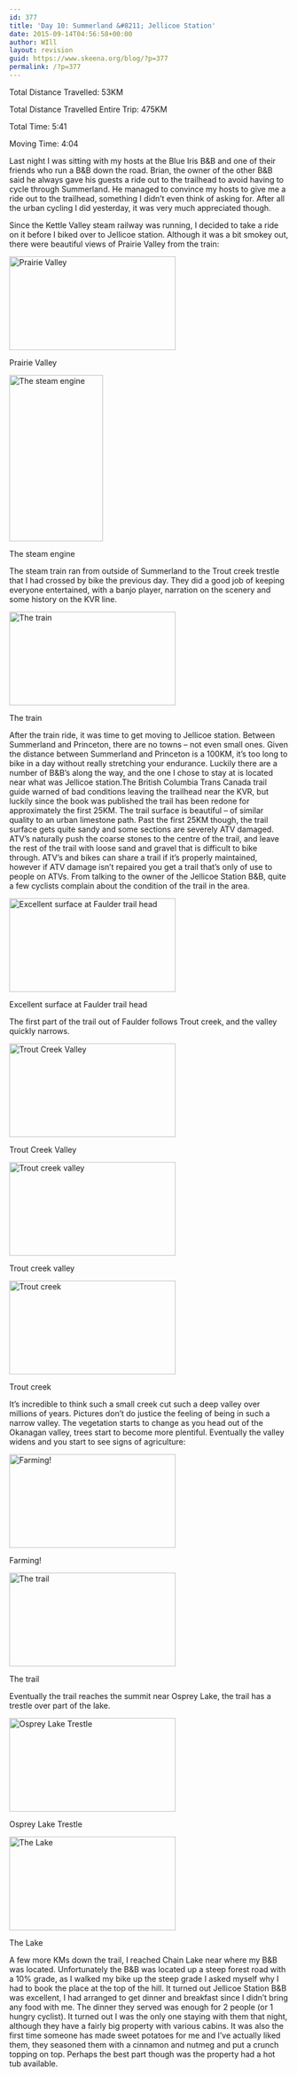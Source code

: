 ```yaml
---
id: 377
title: 'Day 10: Summerland &#8211; Jellicoe Station'
date: 2015-09-14T04:56:58+00:00
author: WIll
layout: revision
guid: https://www.skeena.org/blog/?p=377
permalink: /?p=377
---
```

Total Distance Travelled: 53KM

Total Distance Travelled Entire Trip: 475KM

Total Time: 5:41

Moving Time: 4:04

Last night I was sitting with my hosts at the Blue Iris B&B and one of their friends who run a B&B down the road. Brian, the owner of the other B&B said he always gave his guests a ride out to the trailhead to avoid having to cycle through Summerland. He managed to convince my hosts to give me a ride out to the trailhead, something I didn&#8217;t even think of asking for. After all the urban cycling I did yesterday, it was very much appreciated though.

Since the Kettle Valley steam railway was running, I decided to take a ride on it before I biked over to Jellicoe station. Although it was a bit smokey out, there were beautiful views of Prairie Valley from the train:

<div id="attachment_366" style="width: 310px" class="wp-caption alignnone">
  <a href="https://www.skeena.org/blog/wp-content/uploads/2015/09/20150912_104103.jpg"><img aria-describedby="caption-attachment-366" loading="lazy" class="size-medium wp-image-366" src="https://www.skeena.org/blog/wp-content/uploads/2015/09/20150912_104103-300x169.jpg" alt="Prairie Valley" width="300" height="169" srcset="https://www.skeena.org/blog/wp-content/uploads/2015/09/20150912_104103-300x169.jpg 300w, https://www.skeena.org/blog/wp-content/uploads/2015/09/20150912_104103-1024x576.jpg 1024w, https://www.skeena.org/blog/wp-content/uploads/2015/09/20150912_104103-500x281.jpg 500w, https://www.skeena.org/blog/wp-content/uploads/2015/09/20150912_104103.jpg 1632w" sizes="(max-width: 300px) 100vw, 300px" /></a>
  
  <p id="caption-attachment-366" class="wp-caption-text">
    Prairie Valley
  </p>
</div>

<div id="attachment_367" style="width: 179px" class="wp-caption alignnone">
  <a href="https://www.skeena.org/blog/wp-content/uploads/2015/09/20150912_110449.jpg"><img aria-describedby="caption-attachment-367" loading="lazy" class="size-medium wp-image-367" src="https://www.skeena.org/blog/wp-content/uploads/2015/09/20150912_110449-169x300.jpg" alt="The steam engine" width="169" height="300" srcset="https://www.skeena.org/blog/wp-content/uploads/2015/09/20150912_110449-169x300.jpg 169w, https://www.skeena.org/blog/wp-content/uploads/2015/09/20150912_110449-576x1024.jpg 576w, https://www.skeena.org/blog/wp-content/uploads/2015/09/20150912_110449-281x500.jpg 281w, https://www.skeena.org/blog/wp-content/uploads/2015/09/20150912_110449.jpg 918w" sizes="(max-width: 169px) 100vw, 169px" /></a>
  
  <p id="caption-attachment-367" class="wp-caption-text">
    The steam engine
  </p>
</div>

The steam train ran from outside of Summerland to the Trout creek trestle that I had crossed by bike the previous day. They did a good job of keeping everyone entertained, with a banjo player, narration on the scenery and some history on the KVR line.

<div id="attachment_368" style="width: 310px" class="wp-caption alignnone">
  <a href="https://www.skeena.org/blog/wp-content/uploads/2015/09/20150912_113209.jpg"><img aria-describedby="caption-attachment-368" loading="lazy" class="size-medium wp-image-368" src="https://www.skeena.org/blog/wp-content/uploads/2015/09/20150912_113209-300x169.jpg" alt="The train" width="300" height="169" srcset="https://www.skeena.org/blog/wp-content/uploads/2015/09/20150912_113209-300x169.jpg 300w, https://www.skeena.org/blog/wp-content/uploads/2015/09/20150912_113209-1024x576.jpg 1024w, https://www.skeena.org/blog/wp-content/uploads/2015/09/20150912_113209-500x281.jpg 500w, https://www.skeena.org/blog/wp-content/uploads/2015/09/20150912_113209.jpg 1632w" sizes="(max-width: 300px) 100vw, 300px" /></a>
  
  <p id="caption-attachment-368" class="wp-caption-text">
    The train
  </p>
</div>

After the train ride, it was time to get moving to Jellicoe station. Between Summerland and Princeton, there are no towns &#8211; not even small ones. Given the distance between Summerland and Princeton is a 100KM, it&#8217;s too long to bike in a day without really stretching your endurance. Luckily there are a number of B&B&#8217;s along the way, and the one I chose to stay at is located near what was Jellicoe station.The British Columbia Trans Canada trail guide warned of bad conditions leaving the trailhead near the KVR, but luckily since the book was published the trail has been redone for approximately the first 25KM. The trail surface is beautiful &#8211; of similar quality to an urban limestone path. Past the first 25KM though, the trail surface gets quite sandy and some sections are severely ATV damaged. ATV&#8217;s naturally push the coarse stones to the centre of the trail, and leave the rest of the trail with loose sand and gravel that is difficult to bike through. ATV&#8217;s and bikes can share a trail if it&#8217;s properly maintained, however if ATV damage isn&#8217;t repaired you get a trail that&#8217;s only of use to people on ATVs. From talking to the owner of the Jellicoe Station B&B, quite a few cyclists complain about the condition of the trail in the area.

<div id="attachment_369" style="width: 310px" class="wp-caption alignnone">
  <a href="https://www.skeena.org/blog/wp-content/uploads/2015/09/20150912_125014.jpg"><img aria-describedby="caption-attachment-369" loading="lazy" class="size-medium wp-image-369" src="https://www.skeena.org/blog/wp-content/uploads/2015/09/20150912_125014-300x169.jpg" alt="Excellent surface at Faulder trail head" width="300" height="169" srcset="https://www.skeena.org/blog/wp-content/uploads/2015/09/20150912_125014-300x169.jpg 300w, https://www.skeena.org/blog/wp-content/uploads/2015/09/20150912_125014-1024x576.jpg 1024w, https://www.skeena.org/blog/wp-content/uploads/2015/09/20150912_125014-500x281.jpg 500w, https://www.skeena.org/blog/wp-content/uploads/2015/09/20150912_125014.jpg 1632w" sizes="(max-width: 300px) 100vw, 300px" /></a>
  
  <p id="caption-attachment-369" class="wp-caption-text">
    Excellent surface at Faulder trail head
  </p>
</div>

The first part of the trail out of Faulder follows Trout creek, and the valley quickly narrows.

<div id="attachment_370" style="width: 310px" class="wp-caption alignnone">
  <a href="https://www.skeena.org/blog/wp-content/uploads/2015/09/20150912_130836.jpg"><img aria-describedby="caption-attachment-370" loading="lazy" class="size-medium wp-image-370" src="https://www.skeena.org/blog/wp-content/uploads/2015/09/20150912_130836-300x169.jpg" alt="Trout Creek Valley" width="300" height="169" srcset="https://www.skeena.org/blog/wp-content/uploads/2015/09/20150912_130836-300x169.jpg 300w, https://www.skeena.org/blog/wp-content/uploads/2015/09/20150912_130836-1024x576.jpg 1024w, https://www.skeena.org/blog/wp-content/uploads/2015/09/20150912_130836-500x281.jpg 500w, https://www.skeena.org/blog/wp-content/uploads/2015/09/20150912_130836.jpg 1632w" sizes="(max-width: 300px) 100vw, 300px" /></a>
  
  <p id="caption-attachment-370" class="wp-caption-text">
    Trout Creek Valley
  </p>
</div>

<div id="attachment_371" style="width: 310px" class="wp-caption alignnone">
  <a href="https://www.skeena.org/blog/wp-content/uploads/2015/09/20150912_130914.jpg"><img aria-describedby="caption-attachment-371" loading="lazy" class="size-medium wp-image-371" src="https://www.skeena.org/blog/wp-content/uploads/2015/09/20150912_130914-300x169.jpg" alt="Trout creek valley" width="300" height="169" srcset="https://www.skeena.org/blog/wp-content/uploads/2015/09/20150912_130914-300x169.jpg 300w, https://www.skeena.org/blog/wp-content/uploads/2015/09/20150912_130914-1024x576.jpg 1024w, https://www.skeena.org/blog/wp-content/uploads/2015/09/20150912_130914-500x281.jpg 500w, https://www.skeena.org/blog/wp-content/uploads/2015/09/20150912_130914.jpg 1632w" sizes="(max-width: 300px) 100vw, 300px" /></a>
  
  <p id="caption-attachment-371" class="wp-caption-text">
    Trout creek valley
  </p>
</div>

<div id="attachment_372" style="width: 310px" class="wp-caption alignnone">
  <a href="https://www.skeena.org/blog/wp-content/uploads/2015/09/20150912_132532.jpg"><img aria-describedby="caption-attachment-372" loading="lazy" class="size-medium wp-image-372" src="https://www.skeena.org/blog/wp-content/uploads/2015/09/20150912_132532-300x169.jpg" alt="Trout creek" width="300" height="169" srcset="https://www.skeena.org/blog/wp-content/uploads/2015/09/20150912_132532-300x169.jpg 300w, https://www.skeena.org/blog/wp-content/uploads/2015/09/20150912_132532-1024x576.jpg 1024w, https://www.skeena.org/blog/wp-content/uploads/2015/09/20150912_132532-500x281.jpg 500w, https://www.skeena.org/blog/wp-content/uploads/2015/09/20150912_132532.jpg 1632w" sizes="(max-width: 300px) 100vw, 300px" /></a>
  
  <p id="caption-attachment-372" class="wp-caption-text">
    Trout creek
  </p>
</div>

It&#8217;s incredible to think such a small creek cut such a deep valley over millions of years. Pictures don&#8217;t do justice the feeling of being in such a narrow valley. The vegetation starts to change as you head out of the Okanagan valley, trees start to become more plentiful. Eventually the valley widens and you start to see signs of agriculture:

<div id="attachment_373" style="width: 310px" class="wp-caption alignnone">
  <a href="https://www.skeena.org/blog/wp-content/uploads/2015/09/20150912_145840_001.jpg"><img aria-describedby="caption-attachment-373" loading="lazy" class="size-medium wp-image-373" src="https://www.skeena.org/blog/wp-content/uploads/2015/09/20150912_145840_001-300x169.jpg" alt="Farming!" width="300" height="169" srcset="https://www.skeena.org/blog/wp-content/uploads/2015/09/20150912_145840_001-300x169.jpg 300w, https://www.skeena.org/blog/wp-content/uploads/2015/09/20150912_145840_001-1024x576.jpg 1024w, https://www.skeena.org/blog/wp-content/uploads/2015/09/20150912_145840_001-500x281.jpg 500w, https://www.skeena.org/blog/wp-content/uploads/2015/09/20150912_145840_001.jpg 1632w" sizes="(max-width: 300px) 100vw, 300px" /></a>
  
  <p id="caption-attachment-373" class="wp-caption-text">
    Farming!
  </p>
</div>

<div id="attachment_374" style="width: 310px" class="wp-caption alignnone">
  <a href="https://www.skeena.org/blog/wp-content/uploads/2015/09/20150912_152937.jpg"><img aria-describedby="caption-attachment-374" loading="lazy" class="size-medium wp-image-374" src="https://www.skeena.org/blog/wp-content/uploads/2015/09/20150912_152937-300x169.jpg" alt="The trail" width="300" height="169" srcset="https://www.skeena.org/blog/wp-content/uploads/2015/09/20150912_152937-300x169.jpg 300w, https://www.skeena.org/blog/wp-content/uploads/2015/09/20150912_152937-1024x576.jpg 1024w, https://www.skeena.org/blog/wp-content/uploads/2015/09/20150912_152937-500x281.jpg 500w, https://www.skeena.org/blog/wp-content/uploads/2015/09/20150912_152937.jpg 1632w" sizes="(max-width: 300px) 100vw, 300px" /></a>
  
  <p id="caption-attachment-374" class="wp-caption-text">
    The trail
  </p>
</div>

Eventually the trail reaches the summit near Osprey Lake, the trail has a trestle over part of the lake.

<div id="attachment_375" style="width: 310px" class="wp-caption alignnone">
  <a href="https://www.skeena.org/blog/wp-content/uploads/2015/09/20150912_165035.jpg"><img aria-describedby="caption-attachment-375" loading="lazy" class="size-medium wp-image-375" src="https://www.skeena.org/blog/wp-content/uploads/2015/09/20150912_165035-300x169.jpg" alt="Osprey Lake Trestle" width="300" height="169" srcset="https://www.skeena.org/blog/wp-content/uploads/2015/09/20150912_165035-300x169.jpg 300w, https://www.skeena.org/blog/wp-content/uploads/2015/09/20150912_165035-1024x576.jpg 1024w, https://www.skeena.org/blog/wp-content/uploads/2015/09/20150912_165035-500x281.jpg 500w, https://www.skeena.org/blog/wp-content/uploads/2015/09/20150912_165035.jpg 1632w" sizes="(max-width: 300px) 100vw, 300px" /></a>
  
  <p id="caption-attachment-375" class="wp-caption-text">
    Osprey Lake Trestle
  </p>
</div>

<div id="attachment_376" style="width: 310px" class="wp-caption alignnone">
  <a href="https://www.skeena.org/blog/wp-content/uploads/2015/09/20150912_165825.jpg"><img aria-describedby="caption-attachment-376" loading="lazy" class="size-medium wp-image-376" src="https://www.skeena.org/blog/wp-content/uploads/2015/09/20150912_165825-300x169.jpg" alt="The Lake" width="300" height="169" srcset="https://www.skeena.org/blog/wp-content/uploads/2015/09/20150912_165825-300x169.jpg 300w, https://www.skeena.org/blog/wp-content/uploads/2015/09/20150912_165825-1024x576.jpg 1024w, https://www.skeena.org/blog/wp-content/uploads/2015/09/20150912_165825-500x281.jpg 500w, https://www.skeena.org/blog/wp-content/uploads/2015/09/20150912_165825.jpg 1632w" sizes="(max-width: 300px) 100vw, 300px" /></a>
  
  <p id="caption-attachment-376" class="wp-caption-text">
    The Lake
  </p>
</div>

A few more KMs down the trail, I reached Chain Lake near where my B&B was located. Unfortunately the B&B was located up a steep forest road with a 10% grade, as I walked my bike up the steep grade I asked myself why I had to book the place at the top of the hill. It turned out Jellicoe Station B&B was excellent, I had arranged to get dinner and breakfast since I didn&#8217;t bring any food with me. The dinner they served was enough for 2 people (or 1 hungry cyclist). It turned out I was the only one staying with them that night, although they have a fairly big property with various cabins. It was also the first time someone has made sweet potatoes for me and I&#8217;ve actually liked them, they seasoned them with a cinnamon and nutmeg and put a crunch topping on top. Perhaps the best part though was the property had a hot tub available.

&nbsp;